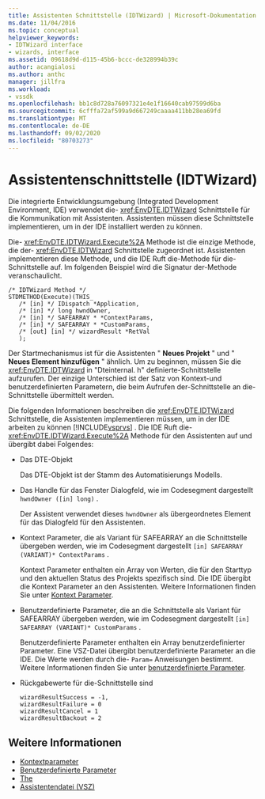 ```yaml
---
title: Assistenten Schnittstelle (IDTWizard) | Microsoft-Dokumentation
ms.date: 11/04/2016
ms.topic: conceptual
helpviewer_keywords:
- IDTWizard interface
- wizards, interface
ms.assetid: 09618d9d-d115-45b6-bccc-de328994b39c
author: acangialosi
ms.author: anthc
manager: jillfra
ms.workload:
- vssdk
ms.openlocfilehash: bb1c8d728a76097321e4e1f16640cab97599d6ba
ms.sourcegitcommit: 6cfffa72af599a9d667249caaaa411bb28ea69fd
ms.translationtype: MT
ms.contentlocale: de-DE
ms.lasthandoff: 09/02/2020
ms.locfileid: "80703273"
---
```

# <a name="wizard-interface-idtwizard"></a>Assistentenschnittstelle (IDTWizard)
Die integrierte Entwicklungsumgebung (Integrated Development Environment, IDE) verwendet die- <xref:EnvDTE.IDTWizard> Schnittstelle für die Kommunikation mit Assistenten. Assistenten müssen diese Schnittstelle implementieren, um in der IDE installiert werden zu können.

 Die- <xref:EnvDTE.IDTWizard.Execute%2A> Methode ist die einzige Methode, die der- <xref:EnvDTE.IDTWizard> Schnittstelle zugeordnet ist. Assistenten implementieren diese Methode, und die IDE Ruft die-Methode für die-Schnittstelle auf. Im folgenden Beispiel wird die Signatur der-Methode veranschaulicht.

```
/* IDTWizard Method */
STDMETHOD(Execute)(THIS_
   /* [in] */ IDispatch *Application,
   /* [in] */ long hwndOwner,
   /* [in] */ SAFEARRAY * *ContextParams,
   /* [in] */ SAFEARRAY * *CustomParams,
   /* [out] [in] */ wizardResult *RetVal
   );
```

 Der Startmechanismus ist für die Assistenten " **Neues Projekt** " und " **Neues Element hinzufügen** " ähnlich. Um zu beginnen, müssen Sie die <xref:EnvDTE.IDTWizard> in "Dteinternal. h" definierte-Schnittstelle aufzurufen. Der einzige Unterschied ist der Satz von Kontext-und benutzerdefinierten Parametern, die beim Aufrufen der-Schnittstelle an die-Schnittstelle übermittelt werden.

 Die folgenden Informationen beschreiben die <xref:EnvDTE.IDTWizard> Schnittstelle, die Assistenten implementieren müssen, um in der IDE arbeiten zu können [!INCLUDE[vsprvs](../../code-quality/includes/vsprvs_md.md)] . Die IDE Ruft die- <xref:EnvDTE.IDTWizard.Execute%2A> Methode für den Assistenten auf und übergibt dabei Folgendes:

- Das DTE-Objekt

     Das DTE-Objekt ist der Stamm des Automatisierungs Modells.

- Das Handle für das Fenster Dialogfeld, wie im Codesegment dargestellt `hwndOwner ([in] long)` .

     Der Assistent verwendet dieses `hwndOwner` als übergeordnetes Element für das Dialogfeld für den Assistenten.

- Kontext Parameter, die als Variant für SAFEARRAY an die Schnittstelle übergeben werden, wie im Codesegment dargestellt `[in] SAFEARRAY (VARIANT)* ContextParams` .

     Kontext Parameter enthalten ein Array von Werten, die für den Starttyp und den aktuellen Status des Projekts spezifisch sind. Die IDE übergibt die Kontext Parameter an den Assistenten. Weitere Informationen finden Sie unter [Kontext Parameter](../../extensibility/internals/context-parameters.md).

- Benutzerdefinierte Parameter, die an die Schnittstelle als Variant für SAFEARRAY übergeben werden, wie im Codesegment dargestellt `[in] SAFEARRAY (VARIANT)* CustomParams` .

     Benutzerdefinierte Parameter enthalten ein Array benutzerdefinierter Parameter. Eine VSZ-Datei übergibt benutzerdefinierte Parameter an die IDE. Die Werte werden durch die- `Param=` Anweisungen bestimmt. Weitere Informationen finden Sie unter [benutzerdefinierte Parameter](../../extensibility/internals/custom-parameters.md).

- Rückgabewerte für die-Schnittstelle sind

    ```
    wizardResultSuccess = -1,
    wizardResultFailure = 0
    wizardResultCancel = 1
    wizardResultBackout = 2
    ```

## <a name="see-also"></a>Weitere Informationen
- [Kontextparameter](../../extensibility/internals/context-parameters.md)
- [Benutzerdefinierte Parameter](../../extensibility/internals/custom-parameters.md)
- [The](../../extensibility/internals/wizards.md)
- [Assistentendatei (VSZ)](../../extensibility/internals/wizard-dot-vsz-file.md)
